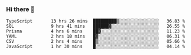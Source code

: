 ### Hi there 👋

<!--START_SECTION:waka-->

```text
TypeScript       13 hrs 26 mins  █████████▒░░░░░░░░░░░░░░░   36.83 %
SQL              9 hrs 41 mins   ██████▓░░░░░░░░░░░░░░░░░░   26.55 %
Prisma           4 hrs 6 mins    ██▓░░░░░░░░░░░░░░░░░░░░░░   11.23 %
YAML             2 hrs 18 mins   █▓░░░░░░░░░░░░░░░░░░░░░░░   06.31 %
CSV              2 hrs 4 mins    █▒░░░░░░░░░░░░░░░░░░░░░░░   05.66 %
JavaScript       1 hr 30 mins    █░░░░░░░░░░░░░░░░░░░░░░░░   04.14 %
```

<!--END_SECTION:waka-->

<!--
**arlenxuzj/arlenxuzj** is a ✨ _special_ ✨ repository because its `README.md` (this file) appears on your GitHub profile.

Here are some ideas to get you started:

- 🔭 I’m currently working on ...
- 🌱 I’m currently learning ...
- 👯 I’m looking to collaborate on ...
- 🤔 I’m looking for help with ...
- 💬 Ask me about ...
- 📫 How to reach me: ...
- 😄 Pronouns: ...
- ⚡ Fun fact: ...
-->
